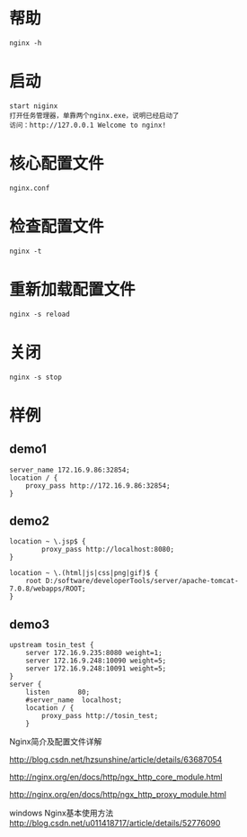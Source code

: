 # 帮助 #
    nginx -h
# 启动 #
    start niginx
    打开任务管理器，单靠两个nginx.exe，说明已经启动了
    访问：http://127.0.0.1 Welcome to nginx!
# 核心配置文件 #
    nginx.conf

# 检查配置文件 #
    nginx -t

# 重新加载配置文件 #
    nginx -s reload

# 关闭 #
    nginx -s stop

# 样例 #

## demo1 ##
    server_name 172.16.9.86:32854;
    location / {
        proxy_pass http://172.16.9.86:32854;
    }

## demo2 ##
    location ~ \.jsp$ {  
            proxy_pass http://localhost:8080;  
    }  
          
    location ~ \.(html|js|css|png|gif)$ {  
        root D:/software/developerTools/server/apache-tomcat-7.0.8/webapps/ROOT;  
    }

## demo3 ##
    upstream tosin_test {
        server 172.16.9.235:8080 weight=1;
        server 172.16.9.248:10090 weight=5;
        server 172.16.9.248:10091 weight=5;
    }
    server {
        listen       80;
        #server_name  localhost;
        location / {
            proxy_pass http://tosin_test;
        }

Nginx简介及配置文件详解

http://blog.csdn.net/hzsunshine/article/details/63687054

http://nginx.org/en/docs/http/ngx_http_core_module.html

http://nginx.org/en/docs/http/ngx_http_proxy_module.html

windows Nginx基本使用方法
    http://blog.csdn.net/u011418717/article/details/52776090


